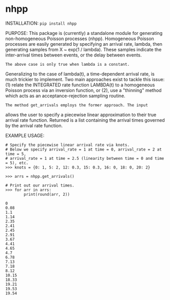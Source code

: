 # nhpp

INSTALLATION: ```pip install nhpp```

PURPOSE: This package is (currently) a standalone module for
generating non-homogeneous Poisson processes (nhpp).
Homogeneous Poisson processes are easily generated by specifying
an arrival rate, lambda, then generating samples from 
X ~ exp(1 / lambda). These samples indicate the inter-arrival
times between events, or the delay between events.

	The above case is only true when lambda is a constant.
Generalizing to the case of lambda(t), a time-dependent arrival
rate, is much trickier to implement. Two main approaches exist
to tackle this issue: (1) relate the INTEGRATED rate function
LAMBDA(t) to a homogeneous Poisson process via an inversion function,
or (2), use a "thinning" method which acts as an acceptance-rejection
sampling routine.

	The method get_arrivals employs the former approach. The input
allows the user to specify a piecewise linear approximation to their
true arrival rate function. Returned is a list containing the arrival
times governed by the arrival rate function.

EXAMPLE USAGE:

```
# Specify the piecewise linear arrival rate via knots.
# Below we specify arrival_rate = 1 at time = 0, arrival_rate = 2 at time = 5,
# arrival_rate = 1 at time = 2.5 (linearity between time = 0 and time = 5), etc.
>>> knots = {0: 1, 5: 2, 12: 0.3, 15: 0.3, 16: 0, 18: 0, 20: 2}

>>> arrs = nhpp.get_arrivals()

# Print out our arrival times.
>>> for arr in arrs:
		print(round(arr, 2))

0
0.08
1.1
1.14
2.35
2.41
2.45
2.91
3.67
4.41
4.65
4.7
6.78
7.13
7.18
8.12
10.15
18.33
19.21
19.53
19.54
```
